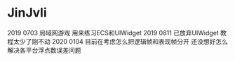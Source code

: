 # JinJvli
2019 0703 局域网游戏 用来练习ECS和UIWidget
2019 0811 已放弃UIWidget 教程太少了刚不动
2020 0104 目前在考虑怎么把逻辑帧和表现帧分开 还没想好怎么解决各平台浮点数误差问题

